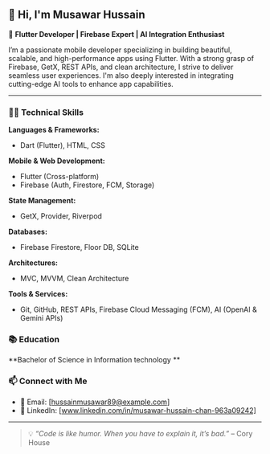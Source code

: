## 👋 Hi, I'm Musawar Hussain

🚀 **Flutter Developer | Firebase Expert | AI Integration Enthusiast**

I’m a passionate mobile developer specializing in building beautiful, scalable, and high-performance apps using Flutter. With a strong grasp of Firebase, GetX, REST APIs, and clean architecture, I strive to deliver seamless user experiences. I'm also deeply interested in integrating cutting-edge AI tools to enhance app capabilities.

---

### 🧑‍💻 Technical Skills

**Languages & Frameworks:**
- Dart (Flutter), HTML, CSS

**Mobile & Web Development:**
- Flutter (Cross-platform)
- Firebase (Auth, Firestore, FCM, Storage)

**State Management:**
- GetX, Provider, Riverpod

**Databases:**
- Firebase Firestore, Floor DB, SQLite

**Architectures:**
- MVC, MVVM, Clean Architecture

**Tools & Services:**
- Git, GitHub, REST APIs, Firebase Cloud Messaging (FCM), AI (OpenAI & Gemini APIs)


### 📚 Education

**Bachelor of Science in Information technology **



### 📫 Connect with Me

- 📧 Email: [hussainmusawar89@example.com]
- 🔗 LinkedIn: [www.linkedin.com/in/musawar-hussain-chan-963a09242]

---

> 💡 *“Code is like humor. When you have to explain it, it’s bad.”* – Cory House
